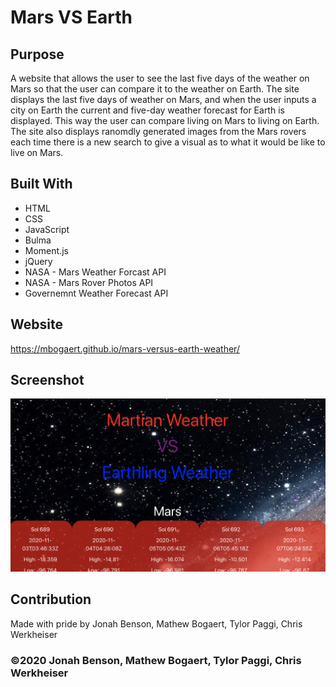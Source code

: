 # Mars VS Earth

## Purpose
A website that allows the user to see the last five days of the weather on Mars so that the user can compare it to the weather on Earth. The site displays the last five days of weather on Mars, and when the user inputs a city on Earth the current and five-day weather forecast for Earth is displayed. This way the user can compare living on Mars to living on Earth. The site also displays ranomdly generated images from the Mars rovers each time there is a new search to give a visual as to what it would be like to live on Mars.

## Built With
* HTML
* CSS
* JavaScript
* Bulma
* Moment.js
* jQuery
* NASA - Mars Weather Forcast API
* NASA - Mars Rover Photos API
* Governemnt Weather Forecast API

## Website
https://mbogaert.github.io/mars-versus-earth-weather/

## Screenshot
![The image displays a screenshot of the top of the Mars VS Earth weather site](./assets/images/placeholder002-screenshot.png)

## Contribution
Made with pride by Jonah Benson, Mathew Bogaert, Tylor Paggi, Chris Werkheiser

### ©️2020 Jonah Benson, Mathew Bogaert, Tylor Paggi, Chris Werkheiser